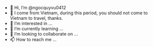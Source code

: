 - 👋 Hi, I’m @ngocquyvu0412
- 📝 I come from Vietnam, during this period, you should not come to Vietnam to travel, thanks.
- 👀 I’m interested in ...
- 🌱 I’m currently learning ...
- 💞️ I’m looking to collaborate on ...
- 📫 How to reach me ...

<!---
ngocquyvu0412/ngocquyvu0412 is a ✨ special ✨ repository because its `README.md` (this file) appears on your GitHub profile.
You can click the Preview link to take a look at your changes.
--->
